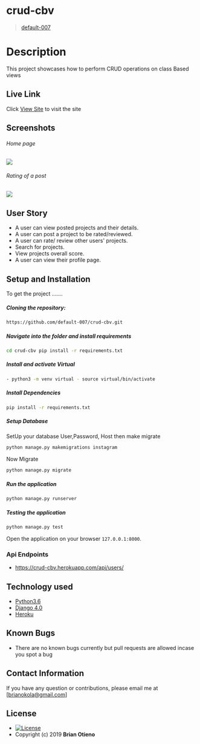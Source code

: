 # crud-cbv

> [default-007](https://github.com/default-007)

# Description

This project showcases how to perform CRUD operations on class Based views

## Live Link

Click [View Site](https://awwwards-007.herokuapp.com/) to visit the site

## Screenshots

###### Home page

<img src="https://raw.githubusercontent.com/default-007/awwwards/master/static/images/landing.png">
 
 ###### Rating of a post
<img src="https://raw.githubusercontent.com/default-007/awwwards/master/static/images/profile.png">

## User Story

- A user can view posted projects and their details.
- A user can post a project to be rated/reviewed.
- A user can rate/ review other users' projects.
- Search for projects.
- View projects overall score.
- A user can view their profile page.

## Setup and Installation

To get the project .......

##### Cloning the repository:

```bash
https://github.com/default-007/crud-cbv.git
```

##### Navigate into the folder and install requirements

```bash
cd crud-cbv pip install -r requirements.txt
```

##### Install and activate Virtual

```bash
- python3 -m venv virtual - source virtual/bin/activate
```

##### Install Dependencies

```bash
pip install -r requirements.txt
```

##### Setup Database

SetUp your database User,Password, Host then make migrate

```bash
python manage.py makemigrations instagram
```

Now Migrate

```bash
python manage.py migrate
```

##### Run the application

```bash
python manage.py runserver
```

##### Testing the application

```bash
python manage.py test
```

Open the application on your browser `127.0.0.1:8000`.

### Api Endpoints

- https://crud-cbv.herokuapp.com/api/users/

## Technology used

- [Python3.6](https://www.python.org/)
- [Django 4.0](https://docs.djangoproject.com/en/4.0/)
- [Heroku](https://heroku.com)

## Known Bugs

- There are no known bugs currently but pull requests are allowed incase you spot a bug

## Contact Information

If you have any question or contributions, please email me at [brianokola@gmail.com]

## License

- [![License](https://img.shields.io/packagist/l/loopline-systems/closeio-api-wrapper.svg)](https://github.com/default-007/crud-cbv/master/LICENSE)
- Copyright (c) 2019 **Brian Otieno**
